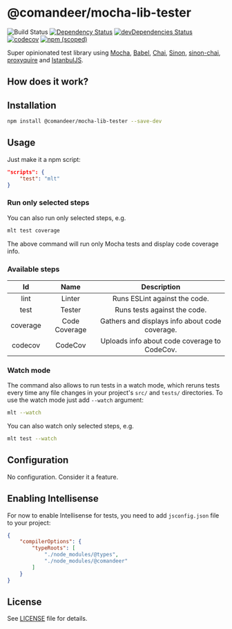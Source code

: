 # @comandeer/mocha-lib-tester

![Build Status](https://github.com/Comandeer/mocha-lib-tester/workflows/CI/badge.svg) [![Dependency Status](https://david-dm.org/Comandeer/mocha-lib-tester.svg)](https://david-dm.org/Comandeer/mocha-lib-tester) [![devDependencies Status](https://david-dm.org/Comandeer/mocha-lib-tester/dev-status.svg)](https://david-dm.org/Comandeer/mocha-lib-tester?type=dev) [![codecov](https://codecov.io/gh/Comandeer/mocha-lib-tester/branch/main/graph/badge.svg)](https://codecov.io/gh/Comandeer/mocha-lib-tester) [![npm (scoped)](https://img.shields.io/npm/v/@comandeer/mocha-lib-tester.svg)](https://npmjs.com/package/@comandeer/mocha-lib-tester)

Super opinionated test library using [Mocha](https://github.com/mochajs/mocha), [Babel](https://github.com/babel/babel), [Chai](https://github.com/chaijs/chai), [Sinon](https://github.com/sinonjs/sinon), [sinon-chai](https://github.com/domenic/sinon-chai), [proxyquire](https://github.com/thlorenz/proxyquire) and [IstanbulJS](https://github.com/istanbuljs/istanbuljs).

## How does it work?


## Installation

```bash
npm install @comandeer/mocha-lib-tester --save-dev
```

## Usage

Just make it a npm script:

```json
"scripts": {
	"test": "mlt"
}
```

### Run only selected steps

You can also run only selected steps, e.g.

```bash
mlt test coverage
```

The above command will run only Mocha tests and display code coverage info.

### Available steps

|    Id    |      Name     |                   Description                  |
|:--------:|:-------------:|:----------------------------------------------:|
|   lint   |     Linter    |          Runs ESLint against the code.         |
|   test   |     Tester    |          Runs tests against the code.          |
| coverage | Code Coverage | Gathers and displays info about code coverage. |
| codecov  | CodeCov       | Uploads info about code coverage to CodeCov.   |

### Watch mode

The command also allows to run tests in a watch mode, which reruns tests every time any file changes in your project's `src/` and `tests/` directories. To use the watch mode just add `--watch` argument:

```bash
mlt --watch
```

You can also watch only selected steps, e.g.

```bash
mlt test --watch
```

## Configuration

No configuration. Consider it a feature.

## Enabling Intellisense

For now to enable Intellisense for tests, you need to add `jsconfig.json` file to your project:

```json
{
	"compilerOptions": {
		"typeRoots": [
			"./node_modules/@types",
			"./node_modules/@comandeer"
		]
	}
}
```

## License

See [LICENSE](./LICENSE) file for details.
